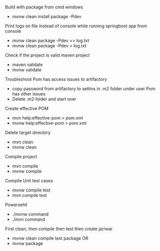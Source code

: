 Build with package from cmd windows
- mvnw clean install package -Pdev


Print logs on file instead of console while running springboot app from console
- mvnw clean package -Pdev >> log.txt
- mvnw clean package -Pdev > log.txt

Check if the project is valid maven project
- maven validate
- mvnw validate

Troubleshoot
Pom has access issues to artifactory
- copy password from artifactory to settins in .m2 folder under user
Pom has other issues
- Delete .m2 folder and start over


Create effective POM
- mvn help:effective-pom > pom.xml
- mvnw help:effective-pom > pom.xml

Delete target directory
- mvn clean
- mvnw clean

Compile project
- mvn compile
- mvnw compile

Compile Unit test cases

- mvnw compile test
- mvn compile test

Powersehll
- ./mvnw command
- ./mvn command

First clean, then compile then test then create jar/war
- mvnw clean compile test package OR
- mvnw package
